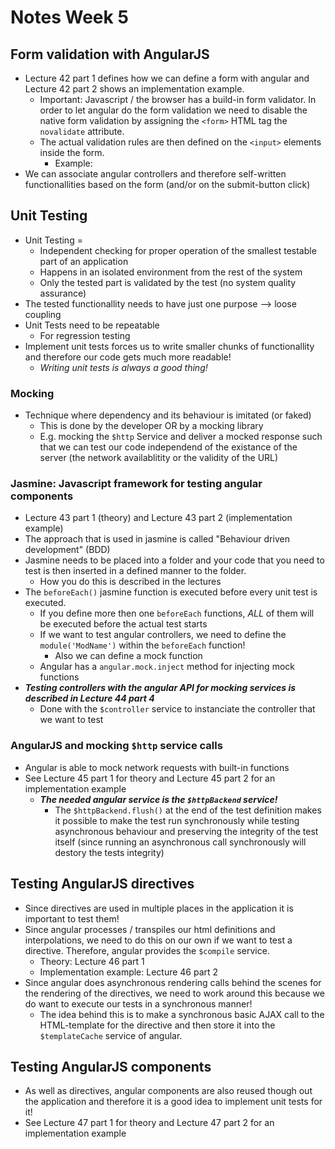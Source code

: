 # Notes Week 5

## Form validation with AngularJS
+ Lecture 42 part 1 defines how we can define a form with angular and Lecture 42 part 2 shows an implementation example. 
    - Important: Javascript / the browser has a build-in form validator. In order to let angular do the form validation we need to disable the native form validation by assigning the `<form>` HTML tag the `novalidate` attribute.
    - The actual validation rules are then defined on the `<input>` elements inside the form.  
        * Example: 
[](images/angular_form_validation.png)
+ We can associate angular controllers and therefore self-written functionallities based on the form (and/or on the submit-button click) 

## Unit Testing
+ Unit Testing = 
    - Independent checking for proper operation of the smallest testable part of an application
    - Happens in an isolated environment from the rest of the system
    - Only the tested part is validated by the test (no system quality assurance)
+ The tested functionallity needs to have just one purpose --> loose coupling
+ Unit Tests need to be repeatable
    - For regression testing
+ Implement unit tests forces us to write smaller chunks of functionallity and therefore our code gets much more readable!
    - _Writing unit tests is always a good thing!_

### Mocking
+ Technique where dependency and its behaviour is imitated (or faked)
    - This is done by the developer OR by a mocking library
    - E.g. mocking the `$http` Service and deliver a mocked response such that we can test our code independend of the existance of the server (the network availablitity or the validity of the URL)
### Jasmine: Javascript framework for testing angular components
+ Lecture 43 part 1 (theory) and Lecture 43 part 2 (implementation example)
+ The approach that is used in jasmine is called "Behaviour driven development" (BDD)
+ Jasmine needs to be placed into a folder and your code that you need to test is then inserted in a defined manner to the folder.
    - How you do this is described in the lectures
+ The `beforeEach()` jasmine function is executed before every unit test is executed. 
    - If you define more then one `beforeEach` functions, _ALL_ of them will be executed before the actual test starts
    - If we want to test angular controllers, we need to define the `module('ModName')` within the `beforeEach` function!
        - Also we can define a mock function
    - Angular has a `angular.mock.inject` method for injecting mock functions
+ ***Testing controllers with the angular API for mocking services is described in Lecture 44 part 4***
    - Done with the `$controller` service to instanciate the controller that we want to test
### AngularJS and mocking `$http` service calls
+ Angular is able to mock network requests with built-in functions
+ See Lecture 45 part 1 for theory and Lecture 45 part 2 for an implementation example
    - ***The needed angular service is the `$httpBackend` service!***
        * The `$httpBackend.flush()` at the end of the test definition makes it possible to make the test run synchronously while testing asynchronous behaviour and preserving the integrity of the test itself (since running an asynchronous call synchronously will destory the tests integrity)

## Testing AngularJS directives
+ Since directives are used in multiple places in the application it is important to test them!
+ Since angular processes / transpiles our html definitions and interpolations, we need to do this on our own if we want to test a directive. Therefore, angular provides the `$compile` service. 
    - Theory: Lecture 46 part 1
    - Implementation example: Lecture 46 part 2
+ Since angular does asynchronous rendering calls behind the scenes for the rendering of the directives, we need to work around this because we do want to execute our tests in a synchronous manner!
    - The idea behind this is to make a synchronous basic AJAX call to the HTML-template for the directive and then store it into the `$templateCache` service of angular. 

## Testing AngularJS components
+ As well as directives, angular components are also reused though out the application and therefore it is a good idea to implement unit tests for it!
+ See Lecture 47 part 1 for theory and Lecture 47 part 2 for an implementation example